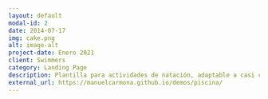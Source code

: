 ```yaml
---
layout: default
modal-id: 2
date: 2014-07-17
img: cake.png
alt: image-alt
project-date: Enero 2021
client: Swimmers
category: Landing Page
description: Plantilla para actividades de natación, adaptable a casi cualquier negocio relacionado con el deporte. Realizada con bootstrap, HTML5 y CSS.
external_url: https://manuelcarmona.github.io/demos/piscina/
---
```

